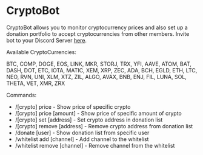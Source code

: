 # CryptoBot

CryptoBot allows you to monitor cryptocurrency prices and also set up a donation portfolio to accept cryptocurrencies from other members.
Invite bot to your Discord Server [here](https://discord.com/api/oauth2/authorize?client_id=953953187394617354&permissions=274877908992&scope=bot%20applications.commands).

Available CryptoCurrencies:

BTC,  COMP,  DOGE,  EOS,  LINK,  MKR,  STORJ,  TRX,  YFI,  AAVE,  ATOM,  BAT,  DASH,  DOT,  ETC,  IOTA,  MATIC,  XEM,  XRP,  ZEC,  ADA,  BCH,  EGLD,  ETH,  LTC,  NEO,  RVN,  UNI,  XLM,  XTZ,  ZIL,  ALGO,  AVAX,  BNB,  ENJ,  FIL,  LUNA,  SOL,  THETA,  VET,  XMR,  ZRX

Commands:
- /[crypto] price - Show price of specific crypto
- /[crypto] price [amount] - Show price of specific amount of crypto
- /[crypto] set [address] - Set crypto address in donation list
- /[crypto] remove [address] - Remove crypto address from donation list
- /donate [user] - Show donation list from specific user
- /whitelist add [channel] - Add channel to the whitelist
- /whitelist remove [channel] - Remove channel from the whitelist
